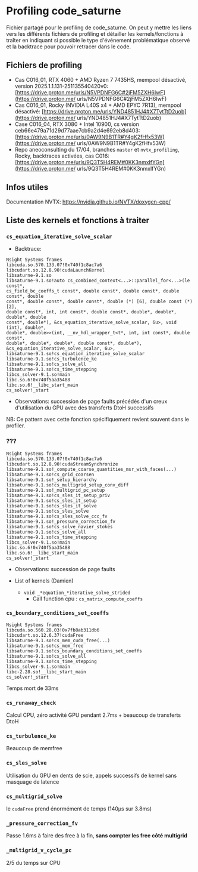 # Profiling code_saturne

Fichier partagé pour le profiling de code_saturne. On peut y mettre les liens 
vers les différents fichiers de profiling et détailler les kernels/fonctions à 
traîter en indiquant si possible le type d'événement problématique observé et 
la backtrace pour pouvoir retracer dans le code.

## Fichiers de profiling

- Cas C016_01, RTX 4060 + AMD Ryzen 7 7435HS, mempool désactivé, version 
2025.1.1.131-251135540420v0: 
[https://drive.proton.me/urls/N5VPDNFG6C#2jFM5ZXH6IwF](https://drive.proton.me/
urls/N5VPDNFG6C#2jFM5ZXH6IwF)
- Cas C016_01, Rocky (NVIDIA L40S x4 + AMD EPYC 7R13), mempool désactivé: 
[https://drive.proton.me/urls/YND4851HJ4#X7TytTtD2uob](https://drive.proton.me/
urls/YND4851HJ4#X7TytTtD2uob)
- Case C016_04, RTX 3080 + Intel 10900, cs version 
ceb66e479a71d29d77aae7cb9a2d4e692eb8d403: 
[https://drive.proton.me/urls/0AW9N9B1TR#Y4gK2fHfx53W](https://drive.proton.me/
urls/0AW9N9B1TR#Y4gK2fHfx53W)
- Repo aneoconsulting du 17/04, branches `master` et `nvtx_profiling`, Rocky, 
backtraces activées, cas C016: 
[https://drive.proton.me/urls/9Q3T5H4REM#0KK3nmxlfYGn](https://drive.proton.me/
urls/9Q3T5H4REM#0KK3nmxlfYGn)

## Infos utiles

Documentation NVTX: https://nvidia.github.io/NVTX/doxygen-cpp/

## Liste des kernels et fonctions à traiter

### `cs_equation_iterative_solve_scalar`

- Backtrace:

```
Nsight Systems frames
libcuda.so.570.133.07!0x740f1c8ac7a6
libcudart.so.12.8.90!cudaLaunchKernel
libsaturne-9.1.so
libsaturne-9.1.so!auto cs_combined_context<...>::parallel_for<...>(le const*, 
cs_field_bc_coeffs_t const*, double const*, double const*, double const*, double 
const*, double const*, double const*, double (*) [6], double const (*) [2], 
double const*, int, int const*, double const*, double*, double*, double*, double 
const*, double*), &cs_equation_iterative_solve_scalar, 6u>, void (int), double*, 
double*, double>>(int, __nv_hdl_wrapper_t<t*, int, int const*, double const*, 
double*, double*, double*, double const*, double*), 
&cs_equation_iterative_solve_scalar, 6u>, 
libsaturne-9.1.so!cs_equation_iterative_solve_scalar
libsaturne-9.1.so!cs_turbulence_ke
libsaturne-9.1.so!cs_solve_all
libsaturne-9.1.so!cs_time_stepping
libcs_solver-9.1.so!main
libc.so.6!0x740f5aa35488
libc.so.6!__libc_start_main
cs_solver!_start
```

- Observations: succession de page faults précédés d'un creux d'utilisation du 
GPU avec des transferts DtoH successifs

NB: Ce pattern avec cette fonction spécifiquement revient souvent dans le 
profiler.

### ???

```
Nsight Systems frames
libcuda.so.570.133.07!0x740f1c8ac7a6
libcudart.so.12.8.90!cudaStreamSynchronize
libsaturne-9.1.so!_compute_coarse_quantities_msr_with_faces(...)
libsaturne-9.1.so!cs_grid_coarsen
libsaturne-9.1.so!_setup_hierarchy
libsaturne-9.1.so!cs_multigrid_setup_conv_diff
libsaturne-9.1.so!_multigrid_pc_setup
libsaturne-9.1.so!cs_sles_it_setup_priv
libsaturne-9.1.so!cs_sles_it_setup
libsaturne-9.1.so!cs_sles_it_solve
libsaturne-9.1.so!cs_sles_solve
libsaturne-9.1.so!cs_sles_solve_ccc_fv
libsaturne-9.1.so!_pressure_correction_fv
libsaturne-9.1.so!cs_solve_navier_stokes
libsaturne-9.1.so!cs_solve_all
libsaturne-9.1.so!cs_time_stepping
libcs_solver-9.1.so!main
libc.so.6!0x740f5aa35488
libc.so.6!__libc_start_main
cs_solver!_start
```

- Observations: succession de page faults


- List of kernels (Damien)
    - `void _*equation_*iterative_solve_strided`
        - Call function cpu : `cs_matrix_compute_coeffs`

### `cs_boundary_conditions_set_coeffs`

```
Nsight Systems frames
libcuda.so.560.28.03!0x7fb8ab311db6
libcudart.so.12.6.37!cudaFree
libsaturne-9.1.so!cs_mem_cuda_free(...)
libsaturne-9.1.so!cs_mem_free
libsaturne-9.1.so!cs_boundary_conditions_set_coeffs
libsaturne-9.1.so!cs_solve_all
libsaturne-9.1.so!cs_time_stepping
libcs_solver-9.1.so!main
libc-2.28.so!__libc_start_main
cs_solver!_start
```

Temps mort de 33ms

### `cs_runaway_check`

Calcul CPU, zéro activité GPU pendant 2.7ms + beaucoup de transferts DtoH

### `cs_turbulence_ke`

Beaucoup de memfree

### `cs_sles_solve`

Utilisation du GPU en dents de scie, appels successifs de kernel sans masquage de latence

### `cs_multigrid_solve`

le `cudaFree` prend énormément de temps (140µs sur 3.8ms)

### `_pressure_correction_fv`

Passe 1.6ms à faire des free à la fin, **sans compter les free côté multigrid**

### `_multigrid_v_cycle_pc`

2/5 du temps sur CPU
